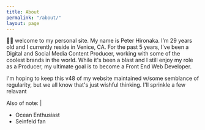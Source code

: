 ```yaml
---
title: About
permalink: "/about/"
layout: page
---
```



👋🏽  welcome to my personal site. My name is Peter Hironaka. I’m 29 years old and I currently reside in Venice, CA. For the past 5 years, I've been a Digital and Social Media Content Producer, working with some of the coolest brands in the world. While it's been a blast and I still enjoy my role as a Producer, my ultimate goal is to become a Front End Web Developer.

I'm hoping to keep this v48 of my website maintained w/some semblance of regularity, but we all know that's just wishful thinking. I'll sprinkle a few relavant

Also of note: |
- Ocean Enthusiast
- Seinfeld fan

